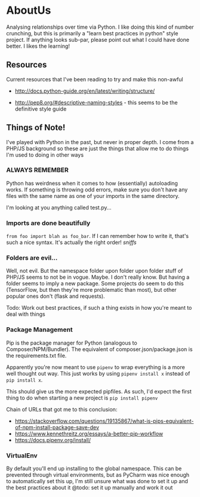 # AboutUs

Analysing relationships over time via Python. I like doing this kind of number crunching, but this is primarily a
"learn best practices in python" style project. If anything looks sub-par, please point out what I could have done better. I likes the learning!

## Resources

Current resources that I've been reading to try and make this non-awful
- http://docs.python-guide.org/en/latest/writing/structure/


- http://pep8.org/#descriptive-naming-styles - this seems to be the definitive style guide

## Things of Note!

I've played with Python in the past, but never in proper depth. I come from a PHP/JS background so these are just the things that allow me to do things I'm used to doing in other ways

### ALWAYS REMEMBER
Python has weirdness when it comes to how (essentially) autoloading works. If something is throwing odd errors, make sure you don't have any files with the same name as one of your imports in the same directory.

I'm looking at you anything called test.py...

### Imports are done beautifully

`from foo import blah as foo_bar`. If I can remember how to write it, that's such a nice syntax. It's actually the right order! *sniffs*
### Folders are evil...

Well, not evil. But the namespace folder upon folder upon folder stuff of PHP/JS seems to not be in vogue.
Maybe. I don't really know. But having a folder seems to imply a new package. Some projects do seem to do this (TensorFlow, but then they're more problematic than most), but other popular ones don't
(flask and requests).

Todo: Work out best practices, if such a thing exists in how you're meant to deal with things

### Package Management
Pip is the package manager for Python (analogous to Composer/NPM/Bundler). The equivalent of composer.json/package.json is the requirements.txt file.

Apparently you're now meant to use `pipenv` to wrap everything is a more well thought out way. This just works by using `pipenv install x` instead of `pip install x`.

This should give us the more expected pipfiles. As such, I'd expect the first thing to do when starting a new project is `pip install pipenv`

Chain of URLs that got me to this conclusion:
- https://stackoverflow.com/questions/19135867/what-is-pips-equivalent-of-npm-install-package-save-dev
- https://www.kennethreitz.org/essays/a-better-pip-workflow
- https://docs.pipenv.org/install/

### VirtualEnv
By default you'll end up installing to the global namespace. This can be prevented through virtual environments, but as
PyCharm was nice enough to automatically set this up, I'm still unsure what was done to set it up and the best practices about it
@todo: set it up manually and work it out